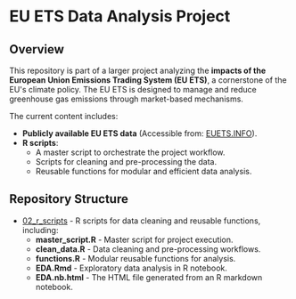 # EU ETS Data Analysis Project

## Overview
This repository is part of a larger project analyzing the **impacts of the European Union Emissions Trading System (EU ETS)**, a cornerstone of the EU's climate policy. The EU ETS is designed to manage and reduce greenhouse gas emissions through market-based mechanisms.

The current content includes:
- **Publicly available EU ETS data** (Accessible from: [EUETS.INFO](https://www.euets.info/)).
- **R scripts**:
  - A master script to orchestrate the project workflow.
  - Scripts for cleaning and pre-processing the data.
  - Reusable functions for modular and efficient data analysis.


## Repository Structure
- [02_r_scripts](02_r_scripts/) - R scripts for data cleaning and reusable functions, including:
  - **master_script.R** - Master script for project execution.
  - **clean_data.R** - Data cleaning and pre-processing workflows.
  - **functions.R** - Modular reusable functions for analysis.
  - **EDA.Rmd** - Exploratory data analysis in R notebook.
  - **EDA.nb.html** - The HTML file generated from an R markdown notebook.
